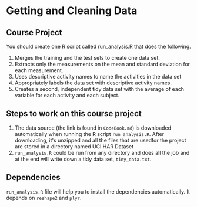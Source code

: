 # Getting and Cleaning Data

## Course Project

You should create one R script called run_analysis.R that does the following.

1. Merges the training and the test sets to create one data set.
2. Extracts only the measurements on the mean and standard deviation for each measurement.
3. Uses descriptive activity names to name the activities in the data set
4. Appropriately labels the data set with descriptive activity names.
5. Creates a second, independent tidy data set with the average of each variable for each activity and each subject.

## Steps to work on this course project

1. The data source (the link is found in ```CodeBook.md```) is downloaded automatically when running the R script ```run_analysis.R```. After downloading, it's unzipped and all the files that are usedfor the project are stored in a directory named UCI HAR Dataset
2. ```run_analysis.R``` could be run from any directory and does all the job and at the end will write down a tidy data set, ```tiny_data.txt```.

## Dependencies

```run_analysis.R``` file will help you to install the dependencies automatically. It depends on ```reshape2``` and ```plyr```. 
